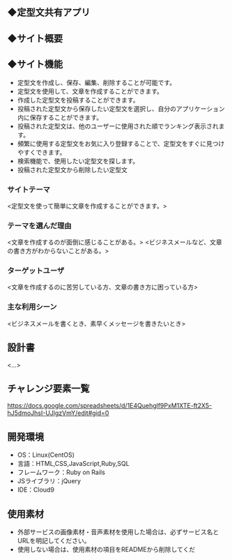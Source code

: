 ## ◆定型文共有アプリ

## ◆サイト概要

## ◆サイト機能
* 定型文を作成し、保存、編集、削除することが可能です。
* 定型文を使用して、文章を作成することができます。
* 作成した定型文を投稿することができます。
* 投稿された定型文から保存したい定型文を選択し、自分のアプリケーション内に保存することができます。
* 投稿された定型文は、他のユーザーに使用された順でランキング表示されます。
* 頻繁に使用する定型文をお気に入り登録することで、定型文をすぐに見つけやすくできます。
* 検索機能で、使用したい定型文を探します。
* 投稿された定型文から削除したい定型文
 
### サイトテーマ
<定型文を使って簡単に文章を作成することができます。>

### テーマを選んだ理由
<文章を作成するのが面倒に感じることがある。>
<ビジネスメールなど、文章の書き方がわからないことがある。>

### ターゲットユーザ
<文章を作成するのに苦労している方、文章の書き方に困っている方>

### 主な利用シーン
<ビジネスメールを書くとき、素早くメッセージを書きたいとき>

## 設計書
<...>

## チャレンジ要素一覧
<https://docs.google.com/spreadsheets/d/1E4Quehglf9PxM1XTE-ft2X5-hJ5dmoJhsI-UJlgzVmY/edit#gid=0>

## 開発環境
- OS：Linux(CentOS)
- 言語：HTML,CSS,JavaScript,Ruby,SQL
- フレームワーク：Ruby on Rails
- JSライブラリ：jQuery
- IDE：Cloud9

## 使用素材
- 外部サービスの画像素材・音声素材を使用した場合は、必ずサービス名とURLを明記してください。
- 使用しない場合は、使用素材の項目をREADMEから削除してくだ
